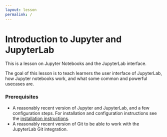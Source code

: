```yaml
---
layout: lesson
permalink: /
---
```


# Introduction to Jupyter and JupyterLab

This is a lesson on Jupyter Notebooks and the JupyterLab interface.

The goal of this lesson is to teach learners the user interface of JupyterLab,
how Jupyter notebooks work, and what some common and powerful usecases are.

### Prerequisites

- A reasonably recent version of Jupyter and JupyterLab, and a few configuration steps. 
  For installation and configuration instructions see the 
  [installation instructions](https://coderefinery.github.io/installation/jupyter/).
- A reasonably recent version of Git to be able to work with the JupyterLab 
  Git integration. 
